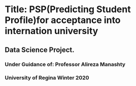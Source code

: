 # Title: PSP(Predicting Student Profile)for acceptance into internation university
## Data Science Project.

### Under Guidance of: Professor Alireza Manashty

### University of Regina Winter 2020




